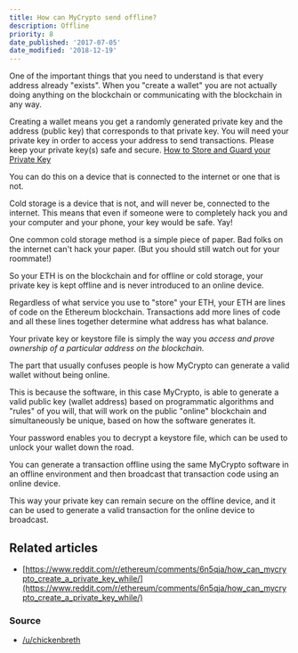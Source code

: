 ```yaml
---
title: How can MyCrypto send offline?
description: Offline
priority: 8
date_published: '2017-07-05'
date_modified: '2018-12-19'
---
```


One of the important things that you need to understand is that every address already "exists". When you "create a wallet" you are not actually doing anything on the blockchain or communicating with the blockchain in any way.

Creating a wallet means you get a randomly generated private key and the address (public key) that corresponds to that private key. You will need your private key in order to access your address to send transactions. Please keep your private key(s) safe and secure. [How to Store and Guard your Private Key](/staying-safe/how-to-securely-store-and-guard-your-private-key)

You can do this on a device that is connected to the internet or one that is not.

Cold storage is a device that is not, and will never be, connected to the internet. This means that even if someone were to completely hack you and your computer and your phone, your key would be safe. Yay!

One common cold storage method is a simple piece of paper. Bad folks on the internet can't hack your paper. (But you should still watch out for your roommate!)

So your ETH is on the blockchain and for offline or cold storage, your private key is kept offline and is never introduced to an online device.

Regardless of what service you use to "store" your ETH, your ETH are lines of code on the Ethereum blockchain. Transactions add more lines of code and all these lines together determine what address has what balance.

Your private key or keystore file is simply the way you *access and prove ownership of a particular address on the blockchain.*

The part that usually confuses people is how MyCrypto can generate a valid wallet without being online.

This is because the software, in this case MyCrypto, is able to generate a valid public key (wallet address) based on programmatic algorithms and "rules" of you will, that will work on the public "online" blockchain and simultaneously be unique, based on how the software generates it.

Your password enables you to decrypt a keystore file, which can be used to unlock your wallet down the road.

You can generate a transaction offline using the same MyCrypto software in an offline environment and then broadcast that transaction code using an online device.

This way your private key can remain secure on the offline device, and it can be used to generate a valid transaction for the online device to broadcast.

## Related articles

* [https://www.reddit.com/r/ethereum/comments/6n5qja/how_can_mycrypto_create_a_private_key_while/](https://www.reddit.com/r/ethereum/comments/6n5qja/how_can_mycrypto_create_a_private_key_while/)

### Source

* [/u/chickenbreth](https://www.reddit.com/r/ethtrader/comments/6hqycv/how_can_mew_send_coins_offline/)
